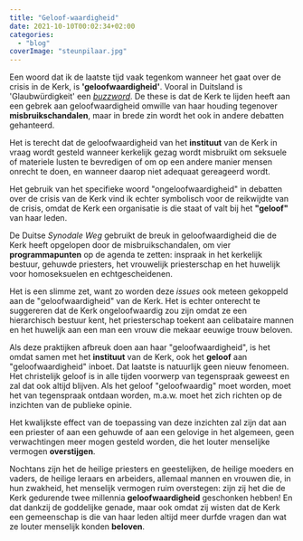 ```yaml
---
title: "Geloof-waardigheid"
date: 2021-10-10T00:02:34+02:00
categories: 
  - "blog"
coverImage: "steunpilaar.jpg"
---
```


   Een woord dat ik de laatste tijd vaak tegenkom wanneer het gaat over de crisis in de Kerk, is **'geloofwaardigheid'**. Vooral in Duitsland is 'Glaubwürdigkeit' een _[buzzword](https://duckduckgo.com/?q=Glaubw%C3%BCrdigkeit++kirche&t=ffab&iar=news&ia=news)_. De these is dat de Kerk te lijden heeft aan een gebrek aan geloofwaardigheid omwille van haar houding tegenover **misbruikschandalen**, maar in brede zin wordt het ook in andere debatten gehanteerd.

   Het is terecht dat de geloofwaardigheid van het **instituut** van de Kerk in vraag wordt gesteld wanneer kerkelijk gezag wordt misbruikt om seksuele of materiele lusten te bevredigen of om op een andere manier mensen onrecht te doen, en wanneer daarop niet adequaat gereageerd wordt. 

   Het gebruik van het specifieke woord "ongeloofwaardigheid" in debatten over de crisis van de Kerk vind ik echter symbolisch voor de reikwijdte van de crisis, omdat de Kerk een organisatie is die staat of valt bij het **"geloof"** van haar leden.

   De Duitse _Synodale Weg_ gebruikt de breuk in geloofwaardigheid die de Kerk heeft opgelopen door de misbruikschandalen, om vier **programmapunten** op de agenda te zetten: inspraak in het kerkelijk bestuur, gehuwde priesters, het vrouwelijk priesterschap en het huwelijk voor homoseksuelen en echtgescheidenen. 

   Het is een slimme zet, want zo worden deze _issues_ ook meteen gekoppeld aan de "geloofwaardigheid" van de Kerk. Het is echter onterecht te suggereren dat de Kerk ongeloofwaardig zou zijn omdat ze een hierarchisch bestuur kent, het priesterschap toekent aan celibataire mannen en het huwelijk aan een man een vrouw die mekaar eeuwige trouw beloven. 

   Als deze praktijken afbreuk doen aan haar "geloofwaardigheid", is het omdat samen met het **instituut** van de Kerk, ook het **geloof** aan "geloofwaardigheid" inboet. Dat laatste is natuurlijk geen nieuw fenomeen. Het christelijk geloof is in alle tijden voorwerp van tegenspraak geweest en zal dat ook altijd blijven. Als het geloof "geloofwaardig" moet worden, moet het van tegenspraak ontdaan worden, m.a.w. moet het zich richten op de inzichten van de publieke opinie. 

   Het kwalijkste effect van de toepassing van deze inzichten zal zijn dat aan een priester of aan een gehuwde of aan een gelovige in het algemeen, geen verwachtingen meer mogen gesteld worden, die het louter menselijke vermogen **overstijgen**. 

   Nochtans zijn het de heilige priesters en geestelijken, de heilige moeders en vaders, de heilige leraars en arbeiders, allemaal mannen en vrouwen die, in hun zwakheid, het menselijk vermogen ruim overstegen: zijn zij het die de Kerk gedurende twee millennia **geloofwaardigheid** geschonken hebben! En dat dankzij de goddelijke genade, maar ook omdat zij wisten dat de Kerk een gemeenschap is die van haar leden altijd meer durfde vragen dan wat ze louter menselijk konden **beloven**.

